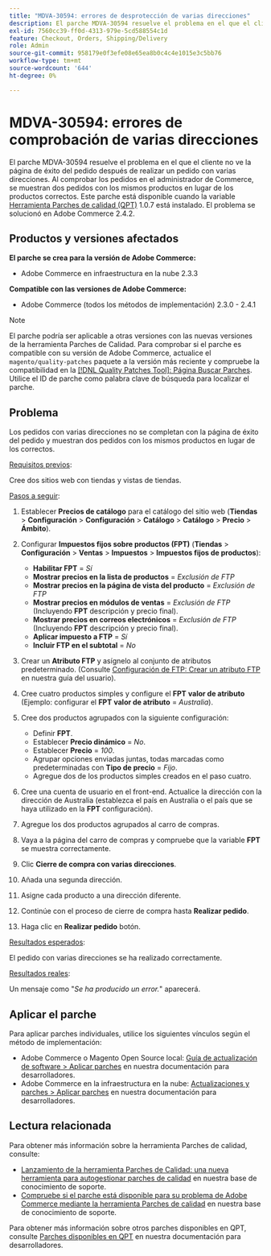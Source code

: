 ```yaml
---
title: "MDVA-30594: errores de desprotección de varias direcciones"
description: El parche MDVA-30594 resuelve el problema en el que el cliente no ve la página de éxito del pedido después de realizar un pedido con varias direcciones. Al comprobar los pedidos en el administrador de Commerce, se muestran dos pedidos con los mismos productos en lugar de los productos correctos. Este parche está disponible cuando está instalada la [Quality Patches Tool (QPT)](/help/announcements/adobe-commerce-announcements/magento-quality-patches-released-new-tool-to-self-serve-quality-patches.md) 1.0.7. El problema se solucionó en Adobe Commerce 2.4.2.
exl-id: 7560cc39-ff0d-4313-979e-5cd588554c1d
feature: Checkout, Orders, Shipping/Delivery
role: Admin
source-git-commit: 958179e0f3efe08e65ea8b0c4c4e1015e3c5bb76
workflow-type: tm+mt
source-wordcount: '644'
ht-degree: 0%

---
```


# MDVA-30594: errores de comprobación de varias direcciones

El parche MDVA-30594 resuelve el problema en el que el cliente no ve la página de éxito del pedido después de realizar un pedido con varias direcciones. Al comprobar los pedidos en el administrador de Commerce, se muestran dos pedidos con los mismos productos en lugar de los productos correctos. Este parche está disponible cuando la variable [Herramienta Parches de calidad (QPT)](/help/announcements/adobe-commerce-announcements/magento-quality-patches-released-new-tool-to-self-serve-quality-patches.md) 1.0.7 está instalado. El problema se solucionó en Adobe Commerce 2.4.2.

## Productos y versiones afectados

**El parche se crea para la versión de Adobe Commerce:**

* Adobe Commerce en infraestructura en la nube 2.3.3

**Compatible con las versiones de Adobe Commerce:**

* Adobe Commerce (todos los métodos de implementación) 2.3.0 - 2.4.1

>[!NOTE]
>
>El parche podría ser aplicable a otras versiones con las nuevas versiones de la herramienta Parches de Calidad. Para comprobar si el parche es compatible con su versión de Adobe Commerce, actualice el `magento/quality-patches` paquete a la versión más reciente y compruebe la compatibilidad en la [[!DNL Quality Patches Tool]: Página Buscar Parches](https://devdocs.magento.com/quality-patches/tool.html#patch-grid). Utilice el ID de parche como palabra clave de búsqueda para localizar el parche.

## Problema

Los pedidos con varias direcciones no se completan con la página de éxito del pedido y muestran dos pedidos con los mismos productos en lugar de los correctos.

<u>Requisitos previos</u>:

Cree dos sitios web con tiendas y vistas de tiendas.

<u>Pasos a seguir</u>:

1. Establecer **Precios de catálogo** para el catálogo del sitio web (**Tiendas** > **Configuración** > **Configuración** > **Catálogo** > **Catálogo** > **Precio** > **Ámbito**).
1. Configurar **Impuestos fijos sobre productos (FPT)** (**Tiendas** > **Configuración** > **Ventas** > **Impuestos** > **Impuestos fijos de productos**):

   * **Habilitar FPT** = *Sí*
   * **Mostrar precios en la lista de productos** = *Exclusión de FTP*
   * **Mostrar precios en la página de vista del producto** = *Exclusión de FTP*
   * **Mostrar precios en módulos de ventas** = *Exclusión de FTP* (Incluyendo **FPT** descripción y precio final).
   * **Mostrar precios en correos electrónicos** = *Exclusión de FTP* (Incluyendo **FPT** descripción y precio final).
   * **Aplicar impuesto a FTP** = *Sí*
   * **Incluir FTP en el subtotal** = *No*

1. Crear un **Atributo FTP** y asígnelo al conjunto de atributos predeterminado. (Consulte [Configuración de FTP: Crear un atributo FTP](https://docs.magento.com/user-guide/tax/fixed-product-tax-configuration.html#step-2-create-an-fpt-attribute) en nuestra guía del usuario).

1. Cree cuatro productos simples y configure el **FPT** **valor de atributo** (Ejemplo: configurar el **FPT**   **valor de atributo** = *Australia*).

1. Cree dos productos agrupados con la siguiente configuración:

   * Definir **FPT**.
   * Establecer **Precio dinámico** = *No*.
   * Establecer **Precio** = *100*.
   * Agrupar opciones enviadas juntas, todas marcadas como predeterminadas con **Tipo de precio** = *Fijo*.
   * Agregue dos de los productos simples creados en el paso cuatro.

1. Cree una cuenta de usuario en el front-end. Actualice la dirección con la dirección de Australia (establezca el país en Australia o el país que se haya utilizado en la **FPT** configuración).

1. Agregue los dos productos agrupados al carro de compras.

1. Vaya a la página del carro de compras y compruebe que la variable **FPT** se muestra correctamente.

1. Clic **Cierre de compra con varias direcciones**.

1. Añada una segunda dirección.

1. Asigne cada producto a una dirección diferente.

1. Continúe con el proceso de cierre de compra hasta **Realizar pedido**.

1. Haga clic en **Realizar pedido** botón.

<u>Resultados esperados</u>:

El pedido con varias direcciones se ha realizado correctamente.

<u>Resultados reales</u>:

Un mensaje como &quot;*Se ha producido un error.*&quot; aparecerá.

## Aplicar el parche

Para aplicar parches individuales, utilice los siguientes vínculos según el método de implementación:

* Adobe Commerce o Magento Open Source local: [Guía de actualización de software > Aplicar parches](https://devdocs.magento.com/guides/v2.4/comp-mgr/patching/mqp.html) en nuestra documentación para desarrolladores.
* Adobe Commerce en la infraestructura en la nube: [Actualizaciones y parches > Aplicar parches](https://devdocs.magento.com/cloud/project/project-patch.html) en nuestra documentación para desarrolladores.

## Lectura relacionada

Para obtener más información sobre la herramienta Parches de calidad, consulte:

* [Lanzamiento de la herramienta Parches de Calidad: una nueva herramienta para autogestionar parches de calidad](/help/announcements/adobe-commerce-announcements/magento-quality-patches-released-new-tool-to-self-serve-quality-patches.md) en nuestra base de conocimiento de soporte.
* [Compruebe si el parche está disponible para su problema de Adobe Commerce mediante la herramienta Parches de calidad](/help/support-tools/patches-available-in-qpt-tool/check-patch-for-magento-issue-with-magento-quality-patches.md) en nuestra base de conocimiento de soporte.

Para obtener más información sobre otros parches disponibles en QPT, consulte [Parches disponibles en QPT](https://devdocs.magento.com/quality-patches/tool.html#patch-grid) en nuestra documentación para desarrolladores.
